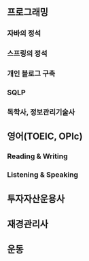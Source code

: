 ## 프로그래밍
### 자바의 정석
### 스프링의 정석
### 개인 블로그 구축
### SQLP
### 독학사, 정보관리기술사

## 영어(TOEIC, OPIc)
### Reading & Writing
### Listening & Speaking

## 투자자산운용사

## 재경관리사

## 운동
